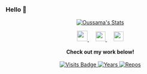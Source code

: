 ### Hello 👋

<p align="center">
  <a href="https://github.com/oussamam1" class="rich-diff-level-one">
    <img src="https://github-readme-stats.vercel.app/api?username=oussamam1" alt="Oussama's Stats" >
  </a>
</p>

<p align="center">
  <a href= "https://www.instagram.com/oussama_makh1/">
    <img src="https://img.icons8.com/ios-glyphs/30/3498DB/instagram-new.png" width="28px"/>
  </a>
  &emsp;
  <a href="https://www.linkedin.com/in/oussama-makhlouk/">
    <img src="https://img.icons8.com/ios-filled/256/3498DB/linkedin.svg" width="26px"/>
  </a>
  &emsp;
  <a href="https://twitter.com/OMakhlouk">
    <img src="https://img.icons8.com/android/24/3498DB/twitter.png" width="26px"/>
  </a>
  <br><br>
  <strong>Check out my work below!</strong>
  <br><br>
  <a href="https://badges.pufler.dev/visits/oussamam1/oussamam1">
    <img src="https://badges.pufler.dev/visits/oussamam1/oussamam1?style=flat-square&color=blue&logo=github?1" alt="Visits Badge">
  </a>
  <a href="https://badges.pufler.dev/years/oussamam1">
    <img src="https://badges.pufler.dev/years/oussamam1?style=flat-square&color=blue&logo=github?1" alt="Years">
  </a>
  <a href="https://badges.pufler.dev/repos/oussamam1">
    <img src="https://badges.pufler.dev/repos/oussamam1?style=flat-square&color=blue&logo=github?1" alt="Repos">
  </a>
</p>


